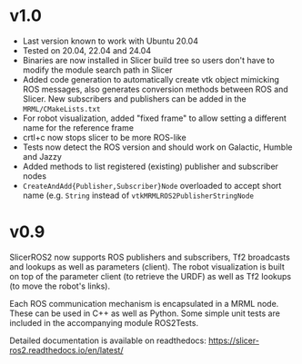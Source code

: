 v1.0
====

* Last version known to work with Ubuntu 20.04
* Tested on 20.04, 22.04 and 24.04
* Binaries are now installed in Slicer build tree so users don't have
  to modify the module search path in Slicer
* Added code generation to automatically create vtk object mimicking
  ROS messages, also generates conversion methods between ROS and
  Slicer. New subscribers and publishers can be added in the
  `MRML/CMakeLists.txt`
* For robot visualization, added "fixed frame" to allow setting a
  different name for the reference frame
* crtl+c now stops slicer to be more ROS-like
* Tests now detect the ROS version and should work on Galactic, Humble
  and Jazzy
* Added methods to list registered (existing) publisher and subscriber nodes
* `CreateAndAdd{Publisher,Subscriber}Node` overloaded to accept short
  name (e.g. `String` instead of `vtkMRMLROS2PublisherStringNode`


v0.9
====

SlicerROS2 now supports ROS publishers and subscribers, Tf2 broadcasts
and lookups as well as parameters (client). The robot visualization is
built on top of the parameter client (to retrieve the URDF) as well as
Tf2 lookups (to move the robot's links).

Each ROS communication mechanism is encapsulated in a MRML node. These
can be used in C++ as well as Python. Some simple unit tests are
included in the accompanying module ROS2Tests.

Detailed documentation is available on readthedocs:
https://slicer-ros2.readthedocs.io/en/latest/
